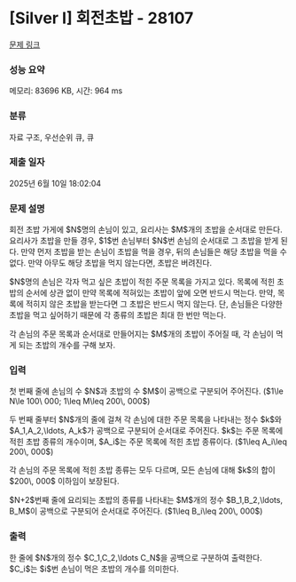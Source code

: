 # [Silver I] 회전초밥 - 28107 

[문제 링크](https://www.acmicpc.net/problem/28107) 

### 성능 요약

메모리: 83696 KB, 시간: 964 ms

### 분류

자료 구조, 우선순위 큐, 큐

### 제출 일자

2025년 6월 10일 18:02:04

### 문제 설명

<p>회전 초밥 가게에 $N$명의 손님이 있고, 요리사는 $M$개의 초밥을 순서대로 만든다. 요리사가 초밥을 만들 경우, $1$번 손님부터 $N$번 손님의 순서대로 그 초밥을 받게 된다. 만약 먼저 초밥을 받는 손님이 초밥을 먹을 경우, 뒤의 손님들은 해당 초밥을 먹을 수 없다. 만약 아무도 해당 초밥을 먹지 않는다면, 초밥은 버려진다.</p>

<p>$N$명의 손님은 각자 먹고 싶은 초밥이 적힌 주문 목록을 가지고 있다. 목록에 적힌 초밥의 순서에 상관 없이 만약 목록에 적혀있는 초밥이 앞에 오면 반드시 먹는다. 만약, 목록에 적히지 않은 초밥을 받는다면 그 초밥은 반드시 먹지 않는다. 단, 손님들은 다양한 초밥을 먹고 싶어하기 때문에 각 종류의 초밥은 최대 한 번만 먹는다.</p>

<p>각 손님의 주문 목록과 순서대로 만들어지는 $M$개의 초밥이 주어질 때, 각 손님이 먹게 되는 초밥의 개수를 구해 보자.</p>

### 입력 

 <p>첫 번째 줄에 손님의 수 $N$과 초밥의 수 $M$이 공백으로 구분되어 주어진다. ($1\le N\le 100\ 000; 1\leq M\leq 200\, 000$)</p>

<p>두 번째 줄부터 $N$개의 줄에 걸쳐 각 손님에 대한 주문 목록을 나타내는 정수 $k$와 $A_1,A_2,\ldots, A_k$가 공백으로 구분되어 순서대로 주어진다. $k$는 주문 목록에 적힌 초밥 종류의 개수이며, $A_i$는 주문 목록에 적힌 초밥 종류이다. ($1\leq A_i\leq 200\, 000$)</p>

<p>각 손님의 주문 목록에 적힌 초밥 종류는 모두 다르며, 모든 손님에 대해 $k$의 합이 $200\, 000$ 이하임이 보장된다.</p>

<p>$N+2$번째 줄에 요리되는 초밥의 종류를 나타내는 $M$개의 정수 $B_1,B_2,\ldots, B_M$이 공백으로 구분되어 순서대로 주어진다. ($1\leq B_i\leq 200\, 000$)</p>

### 출력 

 <p>한 줄에 $N$개의 정수 $C_1,C_2,\ldots C_N$을 공백으로 구분하여 출력한다. $C_i$는 $i$번 손님이 먹은 초밥의 개수를 의미한다.</p>

